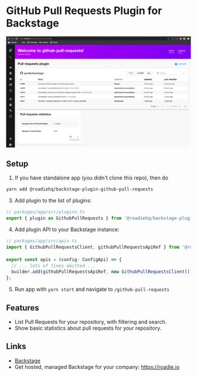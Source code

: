 # GitHub Pull Requests Plugin for Backstage

![a list of pull requests in the GitHub Pull Requests](./docs/list-of-pull-requests-and-stats.png)

## Setup

1. If you have standalone app (you didn't clone this repo), then do

```bash
yarn add @roadiehq/backstage-plugin-github-pull-requests
```

3. Add plugin to the list of plugins:

```ts
// packages/app/src/plugins.ts
export { plugin as GithubPullRequests } from '@roadiehq/backstage-plugin-github-pull-requests';
```

4. Add plugin API to your Backstage instance:

```ts
// packages/app/src/apis.ts
import { GithubPullRequestsClient, githubPullRequestsApiRef } from '@roadiehq/backstage-plugin-github-pull-requests';

export const apis = (config: ConfigApi) => {
  // ... lots of lines omitted ...
  builder.add(githubPullRequestsApiRef, new GithubPullRequestsClient());
};

```

5. Run app with `yarn start` and navigate to `/github-pull-requests`

## Features

- List Pull Requests for your repository, with filtering and search.
- Show basic statistics about pull requests for your repository.

## Links

- [Backstage](https://backstage.io)
- Get hosted, managed Backstage for your company: https://roadie.io
